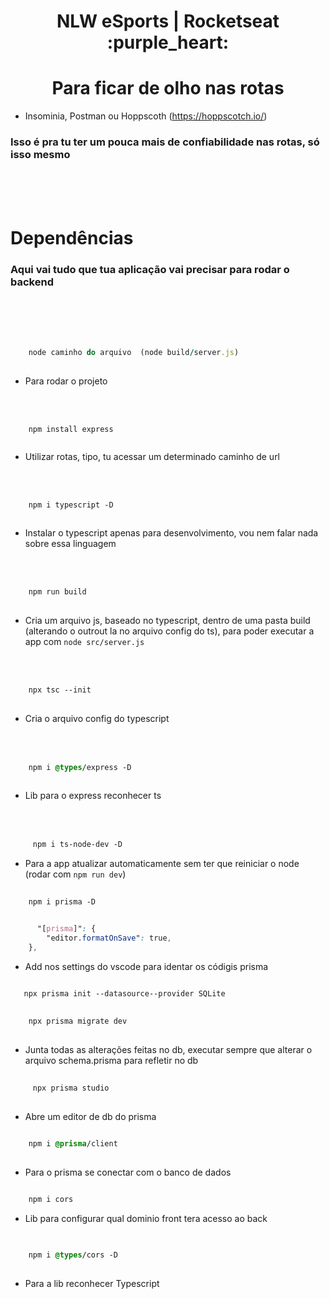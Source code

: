 <h1 align="center">NLW eSports | Rocketseat :purple_heart:</h1>



<h1 align="center">Para ficar de olho nas rotas</h1>

* Insominia, Postman ou Hoppscoth (https://hoppscotch.io/)
<h3> Isso é pra tu ter um pouca mais de confiabilidade nas rotas, só isso mesmo </h3>
<br><br><br>

<h1 aligin="center">Dependências</h1>
<h3> Aqui vai tudo que tua aplicação vai precisar para rodar o backend</h3>
<br><br><br>

``` ruby
    
    node caminho do arquivo  (node build/server.js)
    
```

* Para rodar o projeto
<br><br><br>


``` node

    npm install express 
    
```

* Utilizar rotas, tipo, tu acessar um determinado caminho de url 
<br><br><br>


``` css

    npm i typescript -D
    
```

* Instalar o typescript apenas para desenvolvimento, vou nem falar nada sobre essa linguagem
<br><br><br>

``` css

    npm run build
    
```

* Cria um arquivo js, baseado no typescript, dentro de uma pasta build (alterando o outrout la no arquivo config do ts), para poder executar a app com ``` node src/server.js ```
<br><br><br>


``` css

    npx tsc --init
    
```

* Cria o arquivo config do typescript
<br><br><br>


``` css
    
    npm i @types/express -D
    
```

* Lib para o express reconhecer ts
<br><br><br>


``` css
    
     npm i ts-node-dev -D

```
* Para a app atualizar automaticamente sem ter que reiniciar o node (rodar com ``` npm run dev ```)



``` css 
    
    npm i prisma -D

```
``` css 

      "[prisma]": {
        "editor.formatOnSave": true,
    },

```

* Add nos settings do vscode para identar os códigis prisma


``` css 
   
   npx prisma init --datasource--provider SQLite

```


``` css 
    
    npx prisma migrate dev
    
```
* Junta todas as alterações feitas no db, executar sempre que alterar o arquivo schema.prisma para refletir no db

``` css 
    
     npx prisma studio
    
```
* Abre um editor de db do prisma


``` css 
    
    npm i @prisma/client
    
```

* Para o prisma se conectar com o banco de dados 

``` css 

    npm i cors

```

* Lib para configurar qual dominio front tera acesso ao back


``` css 

    
    npm i @types/cors -D
    
```

* Para a lib reconhecer Typescript

